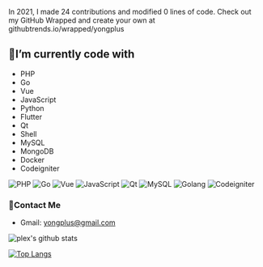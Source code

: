 In 2021, I made 24 contributions and modified 0 lines of code. Check out my GitHub Wrapped and create your own at githubtrends.io/wrapped/yongplus


## 🔭I’m currently code with

- PHP
- Go
- Vue
- JavaScript
- Python
- Flutter
- Qt
- Shell
- MySQL
- MongoDB
- Docker
- Codeigniter

<p>
    <img alt="PHP"
         src="https://img.shields.io/badge/-PHP-45b8d8?style=flat-square&logo=PHP&logoColor=white"/>
    <img alt="Go"
         src="https://img.shields.io/badge/-Go-45b8d8?style=flat-square&logo=Go&logoColor=white"/>
    <img alt="Vue"
         src="https://img.shields.io/badge/-Vue-46a2f1?style=flat-square&logo=Vue&logoColor=white"/>
    <img alt="JavaScript"
         src="https://img.shields.io/badge/-JavaScript-2088FF?style=flat-square&logo=JavaScript&logoColor=white"/>
    <img alt="Qt"
         src="https://img.shields.io/badge/-Qt-1a73e8?style=flat-square&logo=Qt&logoColor=white"/>
    <img alt="MySQL"
         src="https://img.shields.io/badge/-MySQL-007ACC?style=flat-square&logo=MySQL&logoColor=white"/>
    <img alt="Golang"
         src="https://img.shields.io/badge/-Docker-5849BE?style=flat-square&logo=Docker&logoColor=white"/>
    <img alt="Codeigniter"
         src="https://img.shields.io/badge/-Codeigniter-5849BE?style=flat-square&logo=Codeigniter&logoColor=white"/>
</p>

### 💬Contact Me

- Gmail: yongplus@gmail.com


![plex's github stats](https://github-readme-stats.vercel.app/api?username=yongplus&show_icons=true&count_private=true&theme=vue-dark)


[![Top Langs](https://github-readme-stats.vercel.app/api/top-langs/?username=yongplus&theme=vue-dark)](https://github.com/yongplus)

